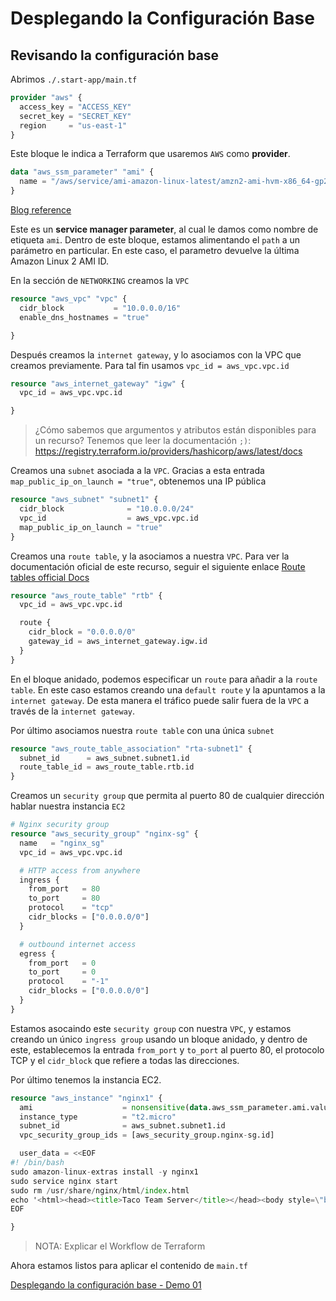 # Desplegando la Configuración Base

## Revisando la configuración base

Abrimos `./.start-app/main.tf`

```tf
provider "aws" {
  access_key = "ACCESS_KEY"
  secret_key = "SECRET_KEY"
  region     = "us-east-1"
}
```

Este bloque le indica a Terraform que usaremos `AWS` como **provider**.

```tf
data "aws_ssm_parameter" "ami" {
  name = "/aws/service/ami-amazon-linux-latest/amzn2-ami-hvm-x86_64-gp2"
}
```

[Blog reference](https://aws.amazon.com/blogs/compute/query-for-the-latest-amazon-linux-ami-ids-using-aws-systems-manager-parameter-store/)

Este es un **service manager parameter**, al cual le damos como nombre de etiqueta `ami`.  Dentro de este bloque, estamos alimentando el `path` a un parámetro en particular. En este caso, el parametro devuelve la última Amazon Linux 2 AMI ID.

En la sección de `NETWORKING` creamos la `VPC`

```tf
resource "aws_vpc" "vpc" {
  cidr_block           = "10.0.0.0/16"
  enable_dns_hostnames = "true"

}
```

Después creamos la `internet gateway`, y lo asociamos con la VPC que creamos previamente. Para tal fin usamos `vpc_id = aws_vpc.vpc.id`

```tf
resource "aws_internet_gateway" "igw" {
  vpc_id = aws_vpc.vpc.id

}
```

> ¿Cómo sabemos que argumentos y atributos están disponibles para un recurso? Tenemos que leer la documentación `;)`: https://registry.terraform.io/providers/hashicorp/aws/latest/docs

Creamos una `subnet` asociada a la `VPC`. Gracias a esta entrada `map_public_ip_on_launch = "true"`, obtenemos una IP pública

```tf
resource "aws_subnet" "subnet1" {
  cidr_block              = "10.0.0.0/24"
  vpc_id                  = aws_vpc.vpc.id
  map_public_ip_on_launch = "true"
}
```

Creamos una `route table`, y la asociamos a nuestra `VPC`. Para ver la documentación oficial de este recurso, seguir el siguiente enlace [Route tables official Docs](https://docs.aws.amazon.com/vpc/latest/userguide/VPC_Route_Tables.html) 

```tf
resource "aws_route_table" "rtb" {
  vpc_id = aws_vpc.vpc.id

  route {
    cidr_block = "0.0.0.0/0"
    gateway_id = aws_internet_gateway.igw.id
  }
}
```

En el bloque anidado, podemos especificar un `route` para añadir a la `route table`. En este caso estamos creando una `default route` y la apuntamos a la `internet gateway`. De esta manera el tráfico puede salir fuera de la `VPC` a través de la `internet gateway`.

Por último asociamos nuestra `route table` con una única `subnet`

```tf
resource "aws_route_table_association" "rta-subnet1" {
  subnet_id      = aws_subnet.subnet1.id
  route_table_id = aws_route_table.rtb.id
}
```

Creamos un `security group` que permita al puerto 80 de cualquier dirección hablar nuestra instancia `EC2`

```tf
# Nginx security group 
resource "aws_security_group" "nginx-sg" {
  name   = "nginx_sg"
  vpc_id = aws_vpc.vpc.id

  # HTTP access from anywhere
  ingress {
    from_port   = 80
    to_port     = 80
    protocol    = "tcp"
    cidr_blocks = ["0.0.0.0/0"]
  }

  # outbound internet access
  egress {
    from_port   = 0
    to_port     = 0
    protocol    = "-1"
    cidr_blocks = ["0.0.0.0/0"]
  }
}
```

Estamos asocaindo este `security group` con nuestra `VPC`, y estamos creando un único `ingress group` usando un bloque anidado, y dentro de este, establecemos la entrada `from_port` y `to_port` al puerto 80, el protocolo TCP y el `cidr_block` que refiere a todas las direcciones.

Por último tenemos la instancia EC2.

```tf
resource "aws_instance" "nginx1" {
  ami                    = nonsensitive(data.aws_ssm_parameter.ami.value)
  instance_type          = "t2.micro"
  subnet_id              = aws_subnet.subnet1.id
  vpc_security_group_ids = [aws_security_group.nginx-sg.id]

  user_data = <<EOF
#! /bin/bash
sudo amazon-linux-extras install -y nginx1
sudo service nginx start
sudo rm /usr/share/nginx/html/index.html
echo '<html><head><title>Taco Team Server</title></head><body style=\"background-color:#1F778D\"><p style=\"text-align: center;\"><span style=\"color:#FFFFFF;\"><span style=\"font-size:28px;\">Welcome to &#127819 land</span></span></p></body></html>' | sudo tee /usr/share/nginx/html/index.html
EOF

}
```

> NOTA: Explicar el Workflow de Terraform

Ahora estamos listos para aplicar el contenido de `main.tf` 

[Desplegando la configuración base - Demo 01](01-demo)